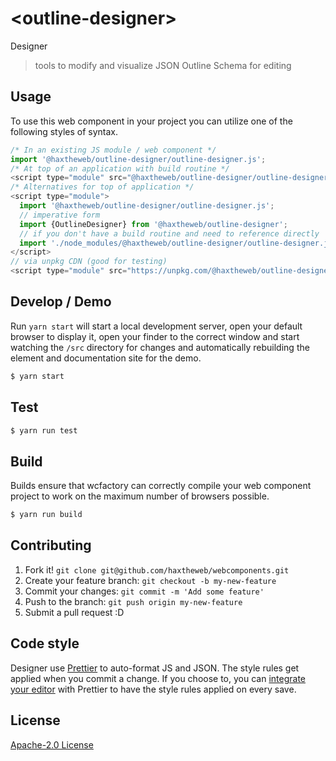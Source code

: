 # &lt;outline-designer&gt;

Designer
> tools to modify and visualize JSON Outline Schema for editing

## Usage
To use this web component in your project you can utilize one of the following styles of syntax.

```js
/* In an existing JS module / web component */
import '@haxtheweb/outline-designer/outline-designer.js';
/* At top of an application with build routine */
<script type="module" src="@haxtheweb/outline-designer/outline-designer.js"></script>
/* Alternatives for top of application */
<script type="module">
  import '@haxtheweb/outline-designer/outline-designer.js';
  // imperative form
  import {OutlineDesigner} from '@haxtheweb/outline-designer';
  // if you don't have a build routine and need to reference directly
  import './node_modules/@haxtheweb/outline-designer/outline-designer.js';
</script>
// via unpkg CDN (good for testing)
<script type="module" src="https://unpkg.com/@haxtheweb/outline-designer/outline-designer.js"></script>
```

## Develop / Demo
Run `yarn start` will start a local development server, open your default browser to display it, open your finder to the correct window and start watching the `/src` directory for changes and automatically rebuilding the element and documentation site for the demo.
```bash
$ yarn start
```

## Test

```bash
$ yarn run test
```

## Build
Builds ensure that wcfactory can correctly compile your web component project to
work on the maximum number of browsers possible.
```bash
$ yarn run build
```

## Contributing

1. Fork it! `git clone git@github.com/haxtheweb/webcomponents.git`
2. Create your feature branch: `git checkout -b my-new-feature`
3. Commit your changes: `git commit -m 'Add some feature'`
4. Push to the branch: `git push origin my-new-feature`
5. Submit a pull request :D

## Code style

Designer  use [Prettier][prettier] to auto-format JS and JSON.  The style rules get applied when you commit a change.  If you choose to, you can [integrate your editor][prettier-ed] with Prettier to have the style rules applied on every save.

[prettier]: https://github.com/prettier/prettier/
[prettier-ed]: https://github.com/prettier/prettier/#editor-integration
[polyserve]: https://github.com/Polymer/polyserve
[web-component-tester]: https://github.com/Polymer/web-component-tester

## License
[Apache-2.0 License](http://opensource.org/licenses/Apache-2.0)